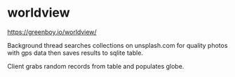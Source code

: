 # worldview
https://greenboy.io/worldview/

Background thread searches collections on unsplash.com for quality photos with gps data then saves results to sqlite table.

Client grabs random records from table and populates globe.
